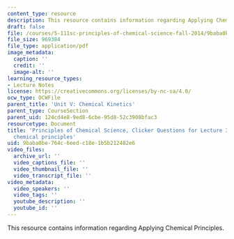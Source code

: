 ```yaml
---
content_type: resource
description: This resource contains information regarding Applying Chemical Principles.
draft: false
file: /courses/5-111sc-principles-of-chemical-science-fall-2014/9baba0be764c6eedc18e1b5b212482e6_MIT5_111F14_Lec35Clkr.pdf
file_size: 969384
file_type: application/pdf
image_metadata:
  caption: ''
  credit: ''
  image-alt: ''
learning_resource_types:
- Lecture Notes
license: https://creativecommons.org/licenses/by-nc-sa/4.0/
ocw_type: OCWFile
parent_title: 'Unit V: Chemical Kinetics'
parent_type: CourseSection
parent_uid: 124cd4e8-9ed8-6cbe-95d8-52c3908bfac3
resourcetype: Document
title: 'Principles of Chemical Science, Clicker Questions for Lecture 35: Applying
  chemical principles'
uid: 9baba0be-764c-6eed-c18e-1b5b212482e6
video_files:
  archive_url: ''
  video_captions_file: ''
  video_thumbnail_file: ''
  video_transcript_file: ''
video_metadata:
  video_speakers: ''
  video_tags: ''
  youtube_description: ''
  youtube_id: ''
---
```

This resource contains information regarding Applying Chemical Principles.